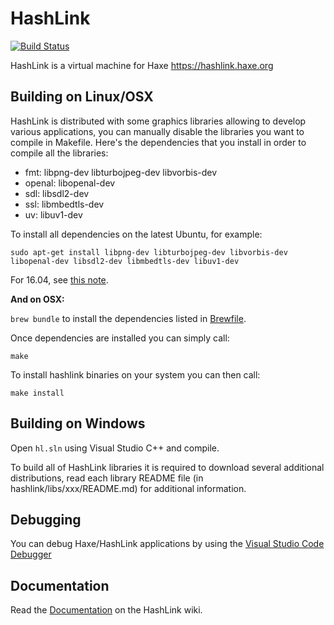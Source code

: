# HashLink

[![Build Status](https://dev.azure.com/HaxeFoundation/GitHubPublic/_apis/build/status/HaxeFoundation.hashlink?branchName=master)](https://dev.azure.com/HaxeFoundation/GitHubPublic/_build/latest?definitionId=4&branchName=master)

HashLink is a virtual machine for Haxe https://hashlink.haxe.org


## Building on Linux/OSX

HashLink is distributed with some graphics libraries allowing to develop various applications, you can manually disable the libraries you want to compile in Makefile. Here's the dependencies that you install in order to compile all the libraries:

  * fmt: libpng-dev libturbojpeg-dev libvorbis-dev
  * openal: libopenal-dev
  * sdl: libsdl2-dev
  * ssl: libmbedtls-dev
  * uv: libuv1-dev

To install all dependencies on the latest Ubuntu, for example:

`sudo apt-get install libpng-dev libturbojpeg-dev libvorbis-dev libopenal-dev libsdl2-dev libmbedtls-dev libuv1-dev`

For 16.04, see [this note](https://github.com/HaxeFoundation/hashlink/issues/147).

**And on OSX:**

`brew bundle` to install the dependencies listed in [Brewfile](Brewfile).

Once dependencies are installed you can simply call:

`make`

To install hashlink binaries on your system you can then call:

`make install`

## Building on Windows

Open `hl.sln` using Visual Studio C++ and compile.

To build all of HashLink libraries it is required to download several additional distributions, read each library README file (in hashlink/libs/xxx/README.md) for additional information.

## Debugging

You can debug Haxe/HashLink applications by using the [Visual Studio Code Debugger](https://marketplace.visualstudio.com/items?itemName=HaxeFoundation.haxe-hl)

## Documentation

Read the [Documentation](https://github.com/HaxeFoundation/hashlink/wiki) on the HashLink wiki.
